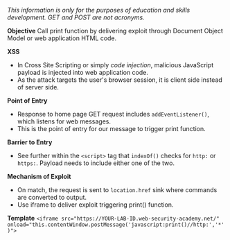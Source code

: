 *This information is only for the purposes of education and skills development. GET and POST are not acronyms.*

**Objective**
Call print function by delivering exploit through Document Object Model or web application HTML code.

**XSS**
- In Cross Site Scripting or simply *code injection*, malicious JavaScript payload is injected into web application code. 
- As the attack targets the user's browser session, it is client side instead of server side.

**Point of Entry**
- Response to home page GET request includes `addEventListener()`, which listens for web messages. 
- This is the point of entry for our message to trigger print function.

**Barrier to Entry**
- See further within the `<script>` tag that `indexOf()` checks for `http:` or `https:`. Payload needs to include either one of the two.

**Mechanism of Exploit** 
- On match, the request is sent to `location.href` sink where commands are converted to output.
- Use iframe to deliver exploit triggering print() function.

**Template**
`<iframe src="https://YOUR-LAB-ID.web-security-academy.net/" onload="this.contentWindow.postMessage('javascript:print()//http:','*')">`


